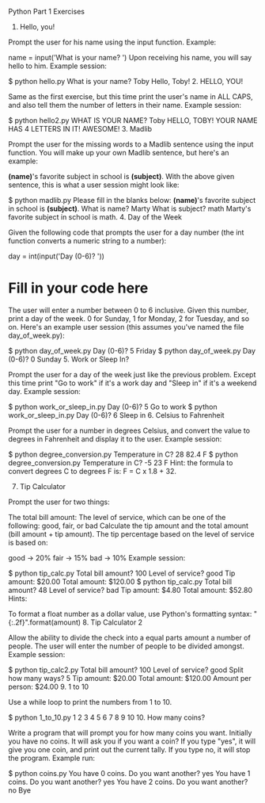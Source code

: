 Python Part 1 Exercises

1. Hello, you!

Prompt the user for his name using the input function. Example:

name = input('What is your name? ')
Upon receiving his name, you will say hello to him. Example session:

$ python hello.py
What is your name? Toby
Hello, Toby!
2. HELLO, YOU!

Same as the first exercise, but this time print the user's name in ALL CAPS, and also tell them the number of letters in their name. Example session:

$ python hello2.py
WHAT IS YOUR NAME? Toby
HELLO, TOBY!
YOUR NAME HAS 4 LETTERS IN IT! AWESOME!
3. Madlib

Prompt the user for the missing words to a Madlib sentence using the input function. You will make up your own Madlib sentence, but here's an example:

____(name)____'s favorite subject in school is ____(subject)____.
With the above given sentence, this is what a user session might look like:

$ python madlib.py
Please fill in the blanks below:
____(name)____'s favorite subject in school is ____(subject)____.
What is name? Marty
What is subject? math
Marty's favorite subject in school is math.
4. Day of the Week

Given the following code that prompts the user for a day number (the int function converts a numeric string to a number):

day = int(input('Day (0-6)? '))

# Fill in your code here
The user will enter a number between 0 to 6 inclusive. Given this number, print a day of the week. 0 for Sunday, 1 for Monday, 2 for Tuesday, and so on. Here's an example user session (this assumes you've named the file day_of_week.py):

$ python day_of_week.py
Day (0-6)? 5
Friday
$ python day_of_week.py
Day (0-6)? 0
Sunday
5. Work or Sleep In?

Prompt the user for a day of the week just like the previous problem. Except this time print "Go to work" if it's a work day and "Sleep in" if it's a weekend day. Example session:

$ python work_or_sleep_in.py
Day (0-6)? 5
Go to work
$ python work_or_sleep_in.py
Day (0-6)? 6
Sleep in
6. Celsius to Fahrenheit

Prompt the user for a number in degrees Celsius, and convert the value to degrees in Fahrenheit and display it to the user. Example session:

$ python degree_conversion.py
Temperature in C? 28
82.4 F
$ python degree_conversion.py
Temperature in C? -5
23 F
Hint: the formula to convert degrees C to degrees F is: F = C x 1.8 + 32.

7. Tip Calculator

Prompt the user for two things:

The total bill amount:
The level of service, which can be one of the following: good, fair, or bad
Calculate the tip amount and the total amount (bill amount + tip amount). The tip percentage based on the level of service is based on:

good -> 20%
fair -> 15%
bad -> 10%
Example session:

$ python tip_calc.py
Total bill amount? 100
Level of service? good
Tip amount: $20.00
Total amount: $120.00
$ python tip_calc.py
Total bill amount? 48
Level of service? bad
Tip amount: $4.80
Total amount: $52.80
Hints:

To format a float number as a dollar value, use Python's formatting syntax: "{:.2f}".format(amount)
8. Tip Calculator 2

Allow the ability to divide the check into a equal parts amount a number of people. The user will enter the number of people to be divided amongst. Example session:

$ python tip_calc2.py
Total bill amount? 100
Level of service? good
Split how many ways? 5
Tip amount: $20.00
Total amount: $120.00
Amount per person: $24.00
9. 1 to 10

Use a while loop to print the numbers from 1 to 10.

$ python 1_to_10.py
1
2
3
4
5
6
7
8
9
10
10. How many coins?

Write a program that will prompt you for how many coins you want. Initially you have no coins. It will ask you if you want a coin? If you type "yes", it will give you one coin, and print out the current tally. If you type no, it will stop the program. Example run:

$ python coins.py
You have 0 coins.
Do you want another? yes
You have 1 coins.
Do you want another? yes
You have 2 coins.
Do you want another? no
Bye
